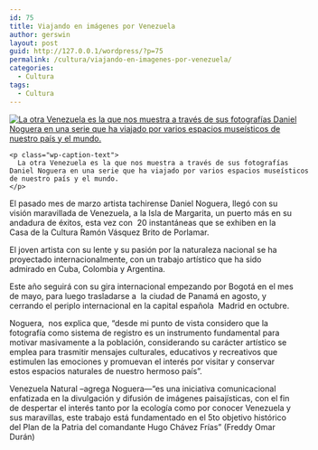 ```yaml
---
id: 75
title: Viajando en imágenes por Venezuela
author: gerswin
layout: post
guid: http://127.0.0.1/wordpress/?p=75
permalink: /cultura/viajando-en-imagenes-por-venezuela/
categories:
  - Cultura
tags:
  - Cultura
---
```

<div id="content-area">
  <b></b></p> 
  
  <div class="wp-caption alignleft" id="attachment_405394" style="width: 530px">
    <a data-lightboxplus="lightbox[405393]" href="http://i1.wp.com/www.lanacion.com.ve/fotoedicion//2015/03/a6-DLN186839.jpg" title="Viajando en imágenes por Venezuela"><img alt="La otra Venezuela es la que nos muestra a través de sus fotografías Daniel Noguera en una serie que ha viajado por varios espacios museísticos de nuestro país y el mundo." class="size-large wp-image-405394" data-recalc-dims="1" src="http://i2.wp.com/www.lanacion.com.ve/fotoedicion//2015/03/a6-DLN186839.jpg?resize=520%2C265" /></a> 
    
    <p class="wp-caption-text">
      La otra Venezuela es la que nos muestra a través de sus fotografías Daniel Noguera en una serie que ha viajado por varios espacios museísticos de nuestro país y el mundo.
    </p>
  </div>
  
  <p>
    El pasado mes de marzo artista tachirense Daniel Noguera, llegó con su visión maravillada de Venezuela, a la Isla de Margarita, un puerto más en su andadura de éxitos, esta vez con  20 instantáneas que se exhiben en la Casa de la Cultura Ramón Vásquez Brito de Porlamar.
  </p>
  
  <p>
    El joven artista con su lente y su pasión por la naturaleza nacional se ha proyectado internacionalmente, con un trabajo artístico que ha sido admirado en Cuba, Colombia y Argentina.
  </p>
  
  <p>
    Este año seguirá con su gira internacional empezando por Bogotá en el mes de mayo, para luego trasladarse a  la ciudad de Panamá en agosto, y  cerrando el periplo internacional en la capital española  Madrid en octubre.
  </p></p> 
  
  <div class="alignleft">
  </div>
  
  <p>
    Noguera,  nos explica que, “desde mi punto de vista considero que la fotografía como sistema de registro es un instrumento fundamental para motivar masivamente a la población, considerando su carácter artístico se emplea para trasmitir mensajes culturales, educativos y recreativos que estimulen las emociones y promuevan el interés por visitar y conservar estos espacios naturales de nuestro hermoso país”.
  </p>
  
  <p>
    Venezuela Natural –agrega Noguera—“es una iniciativa comunicacional enfatizada en la divulgación y difusión de imágenes paisajísticas, con el fin de despertar el interés tanto por la ecología como por conocer Venezuela y sus maravillas, este trabajo está fundamentado en el 5to objetivo histórico del Plan de la Patria del comandante Hugo Chávez Frías” (Freddy Omar Durán)
  </p>
</div>